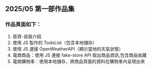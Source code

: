## 2025/05 第一部作品集

### 作品頁面如下：

1. 首頁-自我介紹
2. 使用 JS 製作的 TodoList（包含本地儲存）
3. 使用 JS 連接 OpenWeatherAPI（顯示當地的天氣狀態）
4. 電商商品：使用 JS 連接 fake-store API 取出商品資訊,包含商品收藏
5. 電商購物車：使用本地儲存，將商品頁面的資料在購物車內呈現出來
